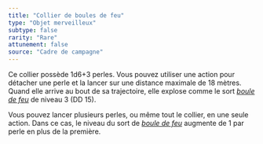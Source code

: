```yaml
---
title: "Collier de boules de feu"
type: "Objet merveilleux"
subtype: false
rarity: "Rare"
attunement: false
source: "Cadre de campagne"
---
```

Ce collier possède 1d6+3 perles. Vous pouvez utiliser une action pour détacher une perle et la lancer sur une distance maximale de 18 mètres. Quand elle arrive au bout de sa trajectoire, elle explose comme le sort [_boule de feu_](/grimoire/boule-de-feu/) de niveau 3 (DD 15).

Vous pouvez lancer plusieurs perles, ou même tout le collier, en une seule action. Dans ce cas, le niveau du sort de [_boule de feu_](/grimoire/boule-de-feu/) augmente de 1 par perle en plus de la première.
